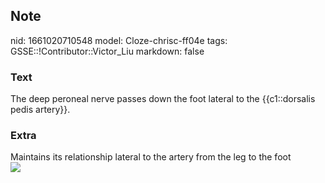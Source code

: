 ## Note
nid: 1661020710548
model: Cloze-chrisc-ff04e
tags: GSSE::!Contributor::Victor_Liu
markdown: false

### Text
The deep peroneal nerve passes down the foot lateral to the {{c1::dorsalis pedis artery}}.

### Extra
<div>
  Maintains its relationship lateral to the artery from the leg to
  the foot
</div><img src=
"paste-d753083dab3aa6e0a4e073610de7ea3cd1288e13.jpg">
